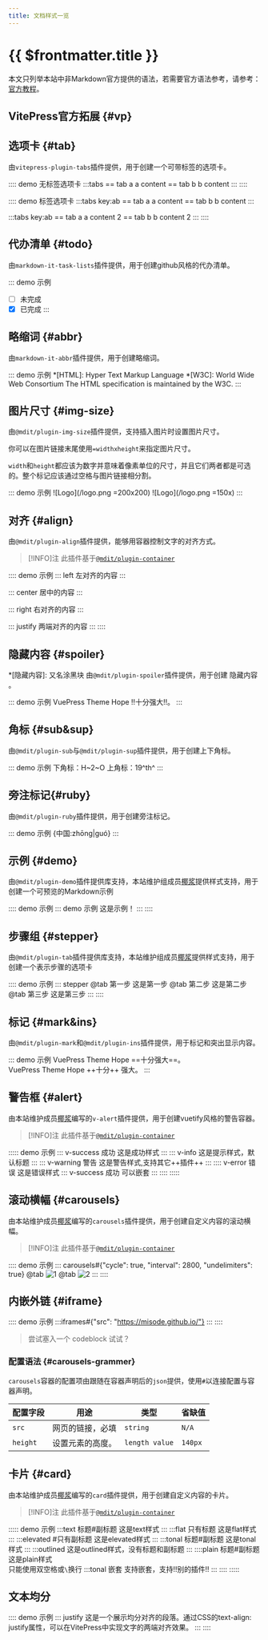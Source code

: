 ```yaml
---
title: 文档样式一览
---
```

# {{ $frontmatter.title }}

本文只列举本站中非Markdown官方提供的语法，若需要官方语法参考，请参考：[官方教程](https://markdown.com.cn/)。

## VitePress官方拓展 {#vp}

<Linkcard url="https://vitepress.dev/zh/guide/markdown" title="Markdown 扩展" description="VitePress 带有内置的 Markdown 扩展。" logo="https://vitepress.yiov.top/logo.png"/>

## 选项卡 {#tab}

由`vitepress-plugin-tabs`插件提供，用于创建一个可带标签的选项卡。

:::: demo 无标签选项卡
:::tabs
== tab a
a content
== tab b
b content
:::
::::

:::: demo 标签选项卡
:::tabs key:ab
== tab a
a content
== tab b
b content
:::

:::tabs key:ab
== tab a
a content 2
== tab b
b content 2
:::
::::

## 代办清单 {#todo}

由`markdown-it-task-lists`插件提供，用于创建github风格的代办清单。

::: demo 示例
- [ ] 未完成
- [x] 已完成
:::
<!-- 
## 定义列表 {#deflist}

由`markdown-it-deflist`插件提供，用于创建基于[Pandoc](https://pandoc.org/MANUAL.html#definition-lists)语法的定义列表

::: demo 示例

Term 1

:   Definition 1

Term 2 with *inline markup*

:   Definition 2

        { some code, part of Definition 2 }

    Third paragraph of definition 2.
::: -->

## 略缩词 {#abbr}

由`markdown-it-abbr`插件提供，用于创建略缩词。

::: demo 示例
*[HTML]: Hyper Text Markup Language
*[W3C]:  World Wide Web Consortium
The HTML specification is maintained by the W3C.
:::

## 图片尺寸 {#img-size}

由`@mdit/plugin-img-size`插件提供，支持插入图片时设置图片尺寸。

你可以在图片链接末尾使用`=widthxheight`来指定图片尺寸。

`width`和`height`都应该为数字并意味着像素单位的尺寸，并且它们两者都是可选的。整个标记应该通过空格与图片链接相分割。

::: demo 示例
![Logo](/logo.png =200x200)
![Logo](/logo.png =150x)
:::

## 对齐 {#align}

由`@mdit/plugin-align`插件提供，能够用容器控制文字的对齐方式。

>[!INFO]注
>此插件基于[`@mdit/plugin-container`](https://mdit-plugins.github.io/zh/container.html)

:::: demo 示例
::: left
左对齐的内容
:::

::: center
居中的内容
:::

::: right
右对齐的内容
:::

::: justify
两端对齐的内容
:::
::::

## 隐藏内容 {#spoiler}

*[隐藏内容]: 又名涂黑块
由`@mdit/plugin-spoiler`插件提供，用于创建 隐藏内容 。

::: demo 示例
VuePress Theme Hope !!十分强大!!。
:::

## 角标 {#sub&sup}

由`@mdit/plugin-sub`与`@mdit/plugin-sup`插件提供，用于创建上下角标。

::: demo 示例
下角标：H~2~O
上角标：19^th^
:::

## 旁注标记{#ruby}

由`@mdit/plugin-ruby`插件提供，用于创建旁注标记。

::: demo 示例
{中国:zhōng|guó}
:::

## 示例 {#demo}

由`@mdit/plugin-demo`插件提供库支持，本站维护组成员[椰浆](https://www.mcmod.cn/author/24749.html)提供样式支持，用于创建一个可预览的Markdown示例

:::: demo 示例
::: demo 示例
这是示例！
:::
::::

## 步骤组 {#stepper}

由`@mdit/plugin-tab`插件提供库支持，本站维护组成员[椰浆](https://www.mcmod.cn/author/24749.html)提供样式支持，用于创建一个表示步骤的选项卡

:::: demo 示例
::: stepper
@tab 第一步
这是第一步
@tab 第二步
这是第二步
@tab 第三步
这是第三步
:::
::::

## 标记 {#mark&ins}

由`@mdit/plugin-mark`和`@mdit/plugin-ins`插件提供，用于标记和突出显示内容。

::: demo 示例
VuePress Theme Hope ==十分强大==。  
VuePress Theme Hope ++十分++ 强大。
:::

## 警告框 {#alert}

由本站维护成员[椰浆](https://www.mcmod.cn/author/24749.html)编写的`v-alert`插件提供，用于创建vuetify风格的警告容器。

>[!INFO]注
>此插件基于[`@mdit/plugin-container`](https://mdit-plugins.github.io/zh/container.html)

::::: demo 示例
::: v-success 成功
这是成功样式
:::
::: v-info 
这是提示样式，默认标题
:::
::: v-warning 警告
这是警告样式,支持其它++插件++
:::
:::: v-error 错误
这是错误样式
::: v-success 成功
可以嵌套
:::
::::
:::::

## 滚动横幅 {#carousels}

由本站维护成员[椰浆](https://www.mcmod.cn/author/24749.html)编写的`carousels`插件提供，用于创建自定义内容的滚动横幅。

>[!INFO]注
>此插件基于[`@mdit/plugin-container`](https://mdit-plugins.github.io/zh/container.html)

:::: demo 示例
::: carousels#{"cycle": true, "interval": 2800, "undelimiters": true}
@tab
![1](https://docs.mihono.cn/mods/adventure/champions-unofficial/1.png)
@tab
![2](https://docs.mihono.cn/mods/adventure/champions-unofficial/2.png)
:::
::::

## 内嵌外链 {#iframe}

:::: demo 示例
:::iframes#{"src": "https://misode.github.io/"}
:::
::::

> 尝试塞入一个 codeblock 试试？

### 配置语法 {#carousels-grammer}

`carousels`容器的配置项由跟随在容器声明后的`json`提供，使用`#`以连接配置与容器声明。

| 配置字段        | 用途                                    | 类型    | 省缺值   |
|----------------|----------------------------------------|---------|---------|
| `src`        | 网页的链接，必填          | `string` | `N/A` |
| `height`     | 设置元素的高度。        | `length value` | `140px`  |

## 卡片 {#card}

由本站维护成员[椰浆](https://www.mcmod.cn/author/24749.html)编写的`card`插件提供，用于创建自定义内容的卡片。

>[!INFO]注
>此插件基于[`@mdit/plugin-container`](https://mdit-plugins.github.io/zh/container.html)

::::: demo 示例
:::text 标题#副标题
这是text样式
:::
:::flat 只有标题
这是flat样式
:::
:::elevated #只有副标题
这是elevated样式
:::
:::tonal 标题#副标题
这是tonal样式
:::
:::outlined
这是outlined样式，没有标题和副标题
:::
::::plain 标题#副标题
这是plain样式  
只能使用双空格或`\`换行
:::tonal 嵌套
支持嵌套，支持!!别的插件!!
:::
::::
:::::

## 文本均分

:::: demo 示例
::: justify
这是一个展示均分对齐的段落。通过CSS的text-align: justify属性，可以在VitePress中实现文字的两端对齐效果。
:::
::::

